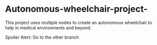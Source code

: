 # Autonomous-wheelchair-project-
This project uses multiple nodes to create an autonomous wheelchair to help in medical environments and beyond.


Spoiler Alert: Go to the other branch
